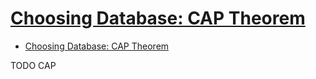 # [Choosing Database: CAP Theorem](https://www.nexsoftsys.com/articles/CAP-theorem-database-dbms.html)

- [Choosing Database: CAP Theorem](#choosing-database-cap-theorem)












TODO CAP